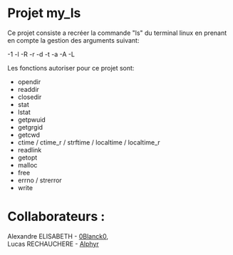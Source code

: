 # Projet my_ls

Ce projet consiste a recréer la commande "ls" du terminal linux en prenant en compte la gestion des arguments suivant:

-1
-l
-R
-r
-d
-t
-a
-A
-L

Les fonctions autoriser pour ce projet sont:

- opendir  
- readdir  
- closedir  
- stat
- lstat
- getpwuid
- getgrgid
- getcwd
- ctime / ctime_r / strftime / localtime / localtime_r
- readlink
- getopt
- malloc
- free
- errno / strerror
- write

   
Collaborateurs :
======

Alexandre ELISABETH - [0Blanck0](https://github.com/0Blanck0/),  
Lucas RECHAUCHERE - [Alphyr](https://github.com/Alphyr/)
